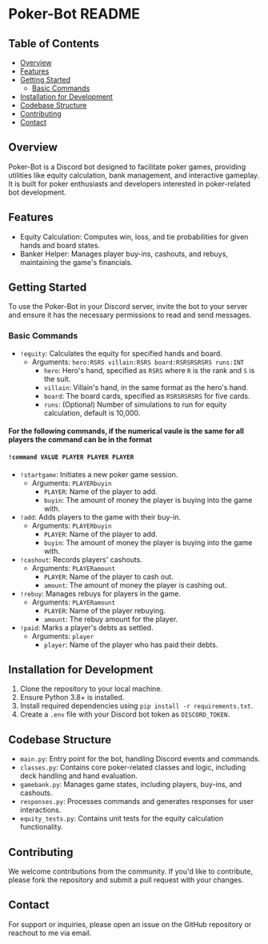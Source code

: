 # Poker-Bot README

## Table of Contents
- [Overview](#overview)
- [Features](#features)
- [Getting Started](#getting-started)
  - [Basic Commands](#basic-commands)
- [Installation for Development](#installation-for-development)
- [Codebase Structure](#codebase-structure)
- [Contributing](#contributing)
- [Contact](#contact)  

## Overview
Poker-Bot is a Discord bot designed to facilitate poker games, providing utilities like equity calculation, bank management, and interactive gameplay. It is built for poker enthusiasts and developers interested in poker-related bot development.

## Features
- Equity Calculation: Computes win, loss, and tie probabilities for given hands and board states.
- Banker Helper: Manages player buy-ins, cashouts, and rebuys, maintaining the game's financials.

## Getting Started
To use the Poker-Bot in your Discord server, invite the bot to your server and ensure it has the necessary permissions to read and send messages.

### Basic Commands
- `!equity`: Calculates the equity for specified hands and board.
  - Arguments: `hero:RSRS villain:RSRS board:RSRSRSRSRS runs:INT`
    - `hero`: Hero's hand, specified as `RSRS` where `R` is the rank and `S` is the suit.
    - `villain`: Villain's hand, in the same format as the hero's hand.
    - `board`: The board cards, specified as `RSRSRSRSRS` for five cards.
    - `runs`: (Optional) Number of simulations to run for equity calculation, default is 10,000.
#### For the following commands, if the numerical vaule is the same for all players the command can be in the format   
#### ```!command VALUE PLAYER PLAYER PLAYER```
- `!startgame`: Initiates a new poker game session.
  - Arguments: `PLAYERbuyin`
    - `PLAYER`: Name of the player to add.
    - `buyin`: The amount of money the player is buying into the game with.
- `!add`: Adds players to the game with their buy-in.
  - Arguments: `PLAYERbuyin`
    - `PLAYER`: Name of the player to add.
    - `buyin`: The amount of money the player is buying into the game with.
- `!cashout`: Records players' cashouts.
  - Arguments: `PLAYERamount`
    - `PLAYER`: Name of the player to cash out.
    - `amount`: The amount of money the player is cashing out.
- `!rebuy`: Manages rebuys for players in the game.
  - Arguments: `PLAYERamount`
    - `PLAYER`: Name of the player rebuying.
    - `amount`: The rebuy amount for the player.
- `!paid`: Marks a player's debts as settled.
  - Arguments: `player`
    - `player`: Name of the player who has paid their debts.

## Installation for Development
1. Clone the repository to your local machine.
2. Ensure Python 3.8+ is installed.
3. Install required dependencies using `pip install -r requirements.txt`.
4. Create a `.env` file with your Discord bot token as `DISCORD_TOKEN`.

## Codebase Structure
- `main.py`: Entry point for the bot, handling Discord events and commands.
- `classes.py`: Contains core poker-related classes and logic, including deck handling and hand evaluation.
- `gamebank.py`: Manages game states, including players, buy-ins, and cashouts.
- `responses.py`: Processes commands and generates responses for user interactions.
- `equity_tests.py`: Contains unit tests for the equity calculation functionality.

## Contributing
We welcome contributions from the community. If you'd like to contribute, please fork the repository and submit a pull request with your changes.

## Contact
For support or inquiries, please open an issue on the GitHub repository or reachout to me via email.
